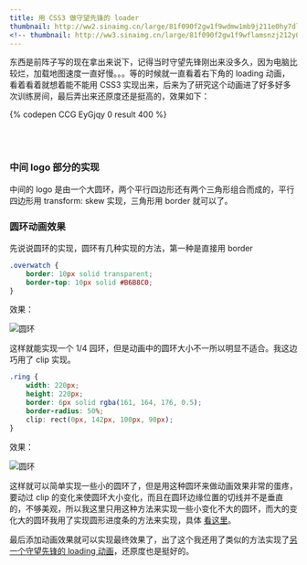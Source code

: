 ```yaml
---
title: 用 CSS3 做守望先锋的 loader
thumbnail: http://ww2.sinaimg.cn/large/81f090f2gw1f9wdmw1mb9j211e0hy7dl.jpg
<!-- thumbnail: http://ww3.sinaimg.cn/large/81f090f2gw1f9wflamsnzj212y0ksqe6.jpg -->
---
```

东西是前阵子写的现在拿出来说下，记得当时守望先锋刚出来没多久，因为电脑比较烂，加载地图速度一直好慢。。。等的时候就一直看着右下角的 loading 动画，看着看着就想着能不能用 CSS3 实现出来，后来为了研究这个动画进了好多好多次训练房间，最后弄出来还原度还是挺高的，效果如下：

{% codepen CCG EyGjqy 0 result 400 %}

<br /> 

### 中间 logo 部分的实现

中间的 logo 是由一个大圆环，两个平行四边形还有两个三角形组合而成的，平行四边形用 transform: skew 实现，三角形用 border 就可以了。

### 圆环动画效果

先说说圆环的实现，圆环有几种实现的方法，第一种是直接用 border

```css
.overwatch {
    border: 10px solid transparent;
    border-top: 10px solid #B6B8C0;
}
```

效果：

![圆环](http://honggc.b0.upaiyun.com/blog/%E5%9C%86%E7%8E%AF.jpg)

这样就能实现一个 1/4 园环，但是动画中的圆环大小不一所以明显不适合。我这边巧用了 clip 实现。

```css
.ring {
    width: 220px;
    height: 220px;
    border: 6px solid rgba(161, 164, 176, 0.5);
    border-radius: 50%;
    clip: rect(0px, 142px, 100px, 90px);
}
```

效果：

![圆环](http://honggc.b0.upaiyun.com/blog/%E5%9C%86%E7%8E%AF2.jpg)

这样就可以简单实现一些小的圆环了，但是用这种圆环来做动画效果非常的蛋疼，要动过 clip 的变化来使圆环大小变化，而且在圆环边缘位置的切线并不是垂直的，不够美观，所以我这里只用这种方法来实现一些小变化不大的圆环，而大的变化大的圆环我用了实现圆形进度条的方法来实现，具体 [看这里](https://www.xiabingbao.com/css/2015/07/27/css3-animation-circle.html)。

最后添加动画效果就可以实现最终效果了，出了这个我还用了类似的方法实现了[另一个守望先锋的 loading 动画](http://codepen.io/CCG/pen/KrANmJ)，还原度也是挺好的。